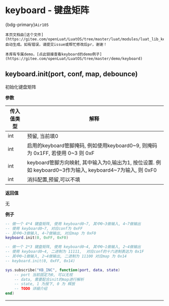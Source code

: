 # keyboard - 键盘矩阵

{bdg-primary}`Air105`

```{note}
本页文档由[这个文件](https://gitee.com/openLuat/LuatOS/tree/master/luat/modules/luat_lib_keyboard.c)自动生成。如有错误，请提交issue或帮忙修改后pr，谢谢！
```

```{tip}
本库有专属demo，[点此链接查看keyboard的demo例子](https://gitee.com/openLuat/LuatOS/tree/master/demo/keyboard)
```

## keyboard.init(port, conf, map, debounce)

初始化键盘矩阵

**参数**

|传入值类型|解释|
|-|-|
|int|预留, 当前填0|
|int|启用的keyboard管脚掩码, 例如使用keyboard0~9, 则掩码为 0x1FF, 若使用 0~3 则 0xF|
|int|keyboard管脚方向映射, 其中输入为0,输出为1, 按位设置.  例如 keyboard0~3作为输入, keyboard4~7为输入, 则 0xF0|
|int|消抖配置,预留,可以不填|

**返回值**

无

**例子**

```lua
-- 做一个 4*4 键盘矩阵, 使用 keyboard0~7, 其中0~3做输入, 4~7做输出
-- 使用 keyboard0~7, 对应conf为 0xFF
-- 其中0~3做输入, 4~7做输出, 对应map 为 0xF0
keyboard.init(0, 0xFF, 0xF0)

-- 做一个 2*3 键盘矩阵, 使用 keyboard0~4, 其中0~1做输入, 2~4做输出
-- 使用 keyboard0~4, 二进制为 11111,  对应conf的十六进制表达为 0x1F
-- 其中0~1做输入, 2~4做输出, 二进制为 11100 对应map 为 0x14
-- keyboard.init(0, 0xFF, 0x14)

sys.subscribe("KB_INC", function(port, data, state)
    -- port 当前固定为0, 可以无视
    -- data, 需要配合init的map进行解析
    -- state, 1 为按下, 0 为 释放
    -- TODO 详细介绍
end)

```

---

